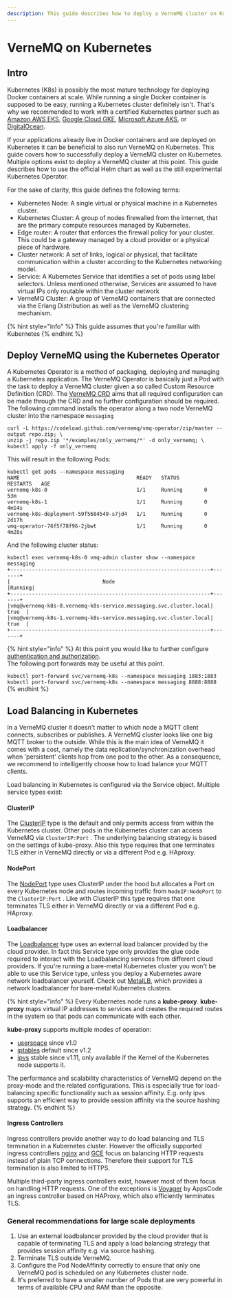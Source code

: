 ```yaml
---
description: This guide describes how to deploy a VerneMQ cluster on Kubernetes
---
```


# VerneMQ on Kubernetes

## Intro

Kubernetes \(K8s\) is possibly the most mature technology for deploying Docker containers at scale. While running a single Docker container is supposed to be easy, running a Kubernetes cluster definitely isn't. That's why we recommended to work with a certified Kubernetes partner such as [Amazon AWS EKS](https://aws.amazon.com/eks/), [Google Cloud GKE](https://cloud.google.com/kubernetes-engine/), [Microsoft Azure AKS](https://azure.microsoft.com/en-us/services/kubernetes-service/), or [DigitalOcean](https://www.digitalocean.com/products/kubernetes/).

If your applications already live in Docker containers and are deployed on Kubernetes it can be beneficial to also run VerneMQ on Kubernetes. This guide covers how to successfully deploy a VerneMQ cluster on Kubernetes. Multiple options exist to deploy a VerneMQ cluster at this point. This guide describes how to use the official Helm chart as well as the still experimental Kubernetes Operator.

For the sake of clarity, this guide defines the following terms:

* Kubernetes Node: A single virtual or physical machine in a Kubernetes cluster.
* Kubernetes Cluster: A group of nodes firewalled from the internet, that are the primary compute resources managed by Kubernetes.
* Edge router: A router that enforces the firewall policy for your cluster. This could be a gateway managed by a cloud provider or a physical piece of hardware.
* Cluster network: A set of links, logical or physical, that facilitate communication within a cluster according to the Kubernetes networking model.
* Service: A Kubernetes Service that identifies a set of pods using label selectors. Unless mentioned otherwise, Services are assumed to have virtual IPs only routable within the cluster network
* VerneMQ Cluster: A group of VerneMQ containers that are connected via the Erlang Distribution as well as the VerneMQ clustering mechanism.

{% hint style="info" %}
This guide assumes that you're familiar with Kubernetes
{% endhint %}

## Deploy VerneMQ using the Kubernetes Operator

A Kubernetes Operator is a method of packaging, deploying and managing a Kubernetes application. The VerneMQ Operator is basically just a Pod with the task to deploy a VerneMQ cluster given a so called Custom Resource Definition \(CRD\). The [VerneMQ CRD](https://github.com/vernemq/vmq-operator/blob/master/docs/api.md#vernemqspec) aims that all required configuration can be made through the CRD and no further configuration should be required. The following command installs the operator along a two node VerneMQ cluster into the namespace `messaging` 

```text
curl -L https://codeload.github.com/vernemq/vmq-operator/zip/master --output repo.zip; \
unzip -j repo.zip '*/examples/only_vernemq/*' -d only_vernemq; \
kubectl apply -f only_vernemq
```

This will result in the following Pods:

```text
kubectl get pods --namespace messaging
NAME                                      READY   STATUS        RESTARTS   AGE
vernemq-k8s-0                             1/1     Running       0          53m
vernemq-k8s-1                             1/1     Running       0          4m14s
vernemq-k8s-deployment-59f5684549-s7jd4   1/1     Running       0          2d17h
vmq-operator-76f5f78f96-2jbwt             1/1     Running       0          4m28s
```

And the following cluster status:

```text
kubectl exec vernemq-k8s-0 vmq-admin cluster show --namespace messaging
+-----------------------------------------------------------------+-------+
|                              Node                               |Running|
+-----------------------------------------------------------------+-------+
|vmq@vernemq-k8s-0.vernemq-k8s-service.messaging.svc.cluster.local| true  |
|vmq@vernemq-k8s-1.vernemq-k8s-service.messaging.svc.cluster.local| true  |
+-----------------------------------------------------------------+-------+
```

{% hint style="info" %}
At this point you would like to further configure [authentication and authorization](../configuration/db-auth.md).  
The following port forwards may be useful at this point.

`kubectl port-forward svc/vernemq-k8s --namespace messaging 1883:1883`  
`kubectl port-forward svc/vernemq-k8s --namespace messaging 8888:8888`
{% endhint %}

## Load Balancing in Kubernetes

In a VerneMQ cluster it doesn't matter to which node a MQTT client connects, subscribes or publishes. A VerneMQ cluster looks like one big MQTT broker to the outside. While this is the main idea of VerneMQ it comes with a cost, namely the data replication/synchronization overhead when 'persistent' clients hop from one pod to the other. As a consequence, we recommend to intelligently choose how to load balance your MQTT clients.

Load balancing in Kubernetes is configured via the Service object. Multiple service types exist: 

#### ClusterIP

The [ClusterIP](https://kubernetes.io/docs/concepts/services-networking/#publishing-services-service-types) type is the default and only permits access from within the Kubernetes cluster. Other pods in the Kubernetes cluster can access VerneMQ via `ClusterIP:Port` . The underlying balancing strategy is based on the settings of kube-proxy. Also this type requires that one terminates TLS either in VerneMQ directly or via a different Pod e.g. HAproxy. 

#### NodePort

The [NodePort](https://kubernetes.io/docs/concepts/services-networking/#nodeport) type uses ClusterIP under the hood but allocates a Port on every Kubernetes node and routes incoming traffic from `NodeIP:NodePort` to the `ClusterIP:Port` . Like with ClusterIP this type requires that one terminates TLS either in VerneMQ directly or via a different Pod e.g. HAproxy.

#### Loadbalancer

The [Loadbalancer](https://kubernetes.io/docs/concepts/services-networking/#loadbalancer) type uses an external load balancer provided by the cloud provider. In fact this Service type only provides the glue code required to interact with the Loadbalancing services from different cloud providers. If you're running a bare-metal Kubernetes cluster you won't be able to use this Service type, unless you deploy a Kubernetes aware network loadbalancer yourself. Check out [MetalLB](https://metallb.universe.tf/), which provides a network loadbalancer for bare-metal Kubernetes clusters.

{% hint style="info" %}
Every Kubernetes node runs a **kube-proxy**. **kube-proxy** maps virtual IP addresses to services and creates the required routes in the system so that pods can communicate with each other. 

**kube-proxy** supports multiple modes of operation:  
- [userspace](https://kubernetes.io/docs/concepts/services-networking/#proxy-mode-userspace) since v1.0  
- [iptables](https://kubernetes.io/docs/concepts/services-networking/#proxy-mode-iptables) default since v1.2  
- [ipvs](https://kubernetes.io/docs/concepts/services-networking/#proxy-mode-ipvs) stable since v1.11, only available if the Kernel of the Kubernetes node supports it.

The performance and scalability characteristics of VerneMQ depend on the proxy-mode and the related configurations. This is especially true for load-balancing specific functionality such as session affinity. E.g. only ipvs supports an efficient way to provide session affinity via the source hashing strategy.
{% endhint %}

#### Ingress Controllers

Ingress controllers provide another way to do load balancing and TLS termination in a Kubernetes cluster. However the officially supported ingress controllers [nginx](https://git.k8s.io/ingress-nginx/README.md) and [GCE](https://git.k8s.io/ingress-gce/README.md) focus on balancing HTTP requests instead of plain TCP connections. Therefore their support for TLS termination is also limited to HTTPS.

Multiple third-party ingress controllers exist, however most of them focus on handling HTTP requests. One of the exceptions is [Voyager](https://github.com/appscode/voyager) by AppsCode an ingress controller based on HAProxy, which also efficiently terminates TLS.

### General recommendations for large scale deployments

1. Use an external loadbalancer provided by the cloud provider that is capable of terminating TLS and apply a load balancing strategy that provides session affinity e.g. via source hashing.
2. Terminate TLS outside VerneMQ.
3. Configure the Pod NodeAffinity correctly to ensure that only one VerneMQ pod is scheduled on any Kubernetes cluster node.
4. It's preferred to have a smaller number of Pods that are very powerful in terms of available CPU and RAM than the opposite.







